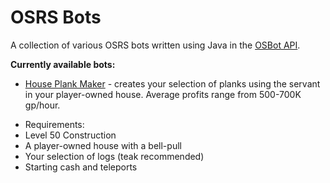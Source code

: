 # OSRS Bots
A collection of various OSRS bots written using Java in the [OSBot API](https://osbot.org/api/ "OSBot API").

<b>Currently available bots:</b>

 - [House Plank Maker](https://github.com/AdamBrodin/osrsbots/tree/master/HousePlankMaker "HousePlankMaker") - creates your selection of planks using the servant in your player-owned house. Average profits range from 500-700K gp/hour. 
* Requirements:
* Level 50 Construction
* A player-owned house with a bell-pull
* Your selection of logs (teak recommended)
* Starting cash and teleports
